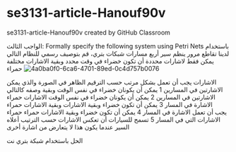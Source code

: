 # se3131-article-Hanouf90v
se3131-article-Hanouf90v created by GitHub Classroom


‎الواجب الثالث:
Formally specify the following system using Petri Nets
‎باستخدام شبكات بتري، قم بتوصيف رسمي للنظام التالي
‎لدينا تقاطع مرور ينظم سير أربع مسارات مختلفة
‎يمكن فقط لاشارات محددة أن تكون خضراء في وقت محدد وبقية الاشارات حمراء
![4a0ba0f0-6ca6-4701-89ed-0c4d757b0076](https://user-images.githubusercontent.com/98769936/202312664-6c263ce3-153b-4140-ae7e-6369ee26c3f9.jpg)

‎الاشارات يجب أن تعمل بشكل مرتب حسب الترقيم الظاهر في الصورة والذي يمكن وصفه كالتالي
‎الاشارتين في المسارين 1 يمكن أن يكونان خضراء في نفس الوقت وبقية الاشارات حمراء 
‎الاشارتين في المسارين 2 يمكن أن يكونان خضراء في نفس الوقت وبقية الاشارات حمراء 
‎الاشارة في المسار 3 يمكن أن تكون خضراء وبقية الاشارات حمراء 
‎الاشارة في المسار 4 يمكن أن تكون خضراء وبقية الاشارات حمراء 
‎يجب أن تعمل الاشارات حسب الترتيب أعلاه 
‎الاشارات التي في المسار 5 تسمح للسيارات أن تعكس السير عندما يكون هذا لا يتعارض من اشارة أخرى 

الحل باستخدام شبكة بتري نت

